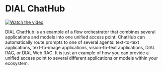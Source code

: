 # DIAL ChatHub

[![Watch the video](https://img.youtube.com/vi/IG0HawQuU-w/mqdefault.jpg)](https://youtu.be/IG0HawQuU-w)

DIAL ChatHub is an example of a flow orchestrator that combines several applications and models into one unified access point. ChatHub can automatically route prompts to one of several agents: text-to-text applications, text-to-image applications, vision-to-text applications, DIAL RAG, or DIAL Web RAG. It is just an example of how you can provide a unified access point to several different applications or models within your ecosystem.
